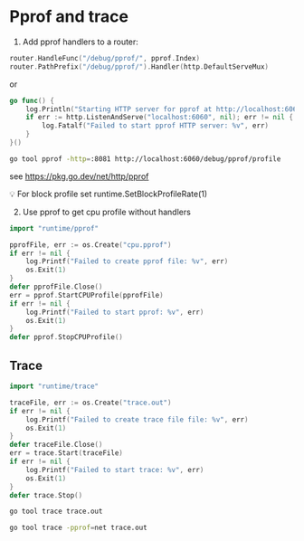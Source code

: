 # Pprof and trace 

1. Add pprof handlers to a router:

```go
router.HandleFunc("/debug/pprof/", pprof.Index)  
router.PathPrefix("/debug/pprof/").Handler(http.DefaultServeMux)
```
or

```go
go func() { 
	log.Println("Starting HTTP server for pprof at http://localhost:6060") 
	if err := http.ListenAndServe("localhost:6060", nil); err != nil { 
		log.Fatalf("Failed to start pprof HTTP server: %v", err) 
	} 
}()
```

```bash
go tool pprof -http=:8081 http://localhost:6060/debug/pprof/profile
```
see https://pkg.go.dev/net/http/pprof 

💡 For block profile set runtime.SetBlockProfileRate(1)

2. Use pprof to get cpu profile without handlers

```go
import "runtime/pprof"

pprofFile, err := os.Create("cpu.pprof")  
if err != nil {  
    log.Printf("Failed to create pprof file: %v", err)  
    os.Exit(1)  
}  
defer pprofFile.Close()  
err = pprof.StartCPUProfile(pprofFile)  
if err != nil {  
    log.Printf("Failed to start pprof: %v", err)  
    os.Exit(1)  
}  
defer pprof.StopCPUProfile()
```
## Trace

```go
import "runtime/trace"

traceFile, err := os.Create("trace.out")  
if err != nil {  
    log.Printf("Failed to create trace file file: %v", err)  
    os.Exit(1)  
}  
defer traceFile.Close()  
err = trace.Start(traceFile)  
if err != nil {  
    log.Printf("Failed to start trace: %v", err)  
    os.Exit(1)  
}  
defer trace.Stop()
```

```bash
go tool trace trace.out
```

```bash
go tool trace -pprof=net trace.out
```